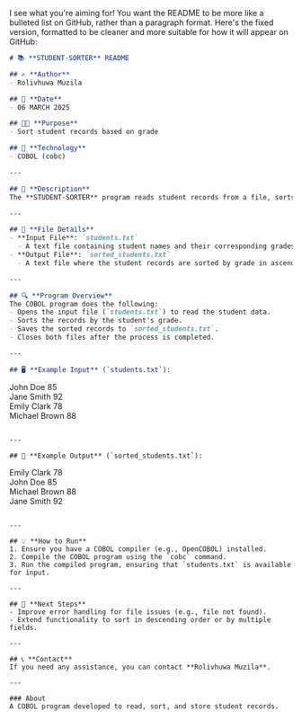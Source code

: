 I see what you're aiming for! You want the README to be more like a bulleted list on GitHub, rather than a paragraph format. Here's the fixed version, formatted to be cleaner and more suitable for how it will appear on GitHub:

```markdown
# 📚 **STUDENT-SORTER** README

## ✍️ **Author**  
- Rolivhuwa Muzila  

## 📅 **Date**  
- 06 MARCH 2025  

## 🧑‍💻 **Purpose**  
- Sort student records based on grade  

## 🔧 **Technology**  
- COBOL (cobc)

---

## 📝 **Description**  
The **STUDENT-SORTER** program reads student records from a file, sorts them by grade in ascending order, and writes the sorted records to a new file. This helps to quickly organize student data in a readable format.

---

## 📂 **File Details**  
- **Input File**: `students.txt`  
  - A text file containing student names and their corresponding grades.  
- **Output File**: `sorted_students.txt`  
  - A text file where the student records are sorted by grade in ascending order.  

---

## 🔍 **Program Overview**  
The COBOL program does the following:  
- Opens the input file (`students.txt`) to read the student data.  
- Sorts the records by the student's grade.  
- Saves the sorted records to `sorted_students.txt`.  
- Closes both files after the process is completed.

---

## 🖥️ **Example Input** (`students.txt`):  
```
John Doe 85  
Jane Smith 92  
Emily Clark 78  
Michael Brown 88
```

---

## 📝 **Example Output** (`sorted_students.txt`):  
```
Emily Clark 78  
John Doe 85  
Michael Brown 88  
Jane Smith 92
```

---

## 💡 **How to Run**  
1. Ensure you have a COBOL compiler (e.g., OpenCOBOL) installed.  
2. Compile the COBOL program using the `cobc` command.  
3. Run the compiled program, ensuring that `students.txt` is available for input.

---

## 🚀 **Next Steps**  
- Improve error handling for file issues (e.g., file not found).  
- Extend functionality to sort in descending order or by multiple fields.

---

## 📞 **Contact**  
If you need any assistance, you can contact **Rolivhuwa Muzila**.

---

### About  
A COBOL program developed to read, sort, and store student records.
```



